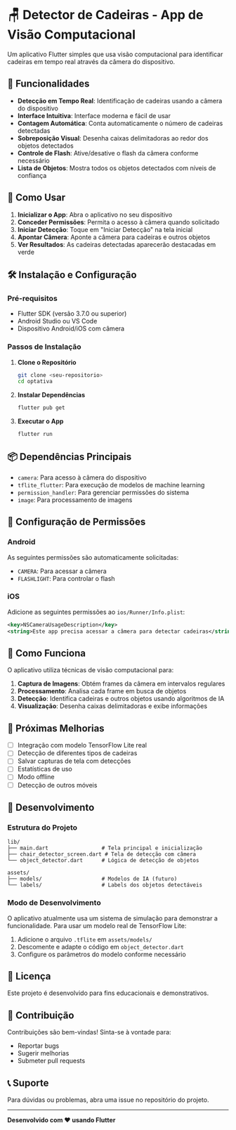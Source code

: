 # 🪑 Detector de Cadeiras - App de Visão Computacional

Um aplicativo Flutter simples que usa visão computacional para identificar cadeiras em tempo real através da câmera do dispositivo.

## 📱 Funcionalidades

- **Detecção em Tempo Real**: Identificação de cadeiras usando a câmera do dispositivo
- **Interface Intuitiva**: Interface moderna e fácil de usar
- **Contagem Automática**: Conta automaticamente o número de cadeiras detectadas
- **Sobreposição Visual**: Desenha caixas delimitadoras ao redor dos objetos detectados
- **Controle de Flash**: Ative/desative o flash da câmera conforme necessário
- **Lista de Objetos**: Mostra todos os objetos detectados com níveis de confiança

## 🚀 Como Usar

1. **Inicializar o App**: Abra o aplicativo no seu dispositivo
2. **Conceder Permissões**: Permita o acesso à câmera quando solicitado
3. **Iniciar Detecção**: Toque em "Iniciar Detecção" na tela inicial
4. **Apontar Câmera**: Aponte a câmera para cadeiras e outros objetos
5. **Ver Resultados**: As cadeiras detectadas aparecerão destacadas em verde

## 🛠️ Instalação e Configuração

### Pré-requisitos
- Flutter SDK (versão 3.7.0 ou superior)
- Android Studio ou VS Code
- Dispositivo Android/iOS com câmera

### Passos de Instalação

1. **Clone o Repositório**
   ```bash
   git clone <seu-repositorio>
   cd optativa
   ```

2. **Instalar Dependências**
   ```bash
   flutter pub get
   ```

3. **Executar o App**
   ```bash
   flutter run
   ```

## 📦 Dependências Principais

- `camera`: Para acesso à câmera do dispositivo
- `tflite_flutter`: Para execução de modelos de machine learning
- `permission_handler`: Para gerenciar permissões do sistema
- `image`: Para processamento de imagens

## 🔧 Configuração de Permissões

### Android
As seguintes permissões são automaticamente solicitadas:
- `CAMERA`: Para acessar a câmera
- `FLASHLIGHT`: Para controlar o flash

### iOS
Adicione as seguintes permissões ao `ios/Runner/Info.plist`:
```xml
<key>NSCameraUsageDescription</key>
<string>Este app precisa acessar a câmera para detectar cadeiras</string>
```

## 🧠 Como Funciona

O aplicativo utiliza técnicas de visão computacional para:

1. **Captura de Imagens**: Obtém frames da câmera em intervalos regulares
2. **Processamento**: Analisa cada frame em busca de objetos
3. **Detecção**: Identifica cadeiras e outros objetos usando algoritmos de IA
4. **Visualização**: Desenha caixas delimitadoras e exibe informações

## 🎯 Próximas Melhorias

- [ ] Integração com modelo TensorFlow Lite real
- [ ] Detecção de diferentes tipos de cadeiras
- [ ] Salvar capturas de tela com detecções
- [ ] Estatísticas de uso
- [ ] Modo offline
- [ ] Detecção de outros móveis

## 🔧 Desenvolvimento

### Estrutura do Projeto
```
lib/
├── main.dart                 # Tela principal e inicialização
├── chair_detector_screen.dart # Tela de detecção com câmera
└── object_detector.dart      # Lógica de detecção de objetos

assets/
├── models/                   # Modelos de IA (futuro)
└── labels/                   # Labels dos objetos detectáveis
```

### Modo de Desenvolvimento

O aplicativo atualmente usa um sistema de simulação para demonstrar a funcionalidade. Para usar um modelo real de TensorFlow Lite:

1. Adicione o arquivo `.tflite` em `assets/models/`
2. Descomente e adapte o código em `object_detector.dart`
3. Configure os parâmetros do modelo conforme necessário

## 📄 Licença

Este projeto é desenvolvido para fins educacionais e demonstrativos.

## 🤝 Contribuição

Contribuições são bem-vindas! Sinta-se à vontade para:
- Reportar bugs
- Sugerir melhorias
- Submeter pull requests

## 📞 Suporte

Para dúvidas ou problemas, abra uma issue no repositório do projeto.

---

**Desenvolvido com ❤️ usando Flutter**
